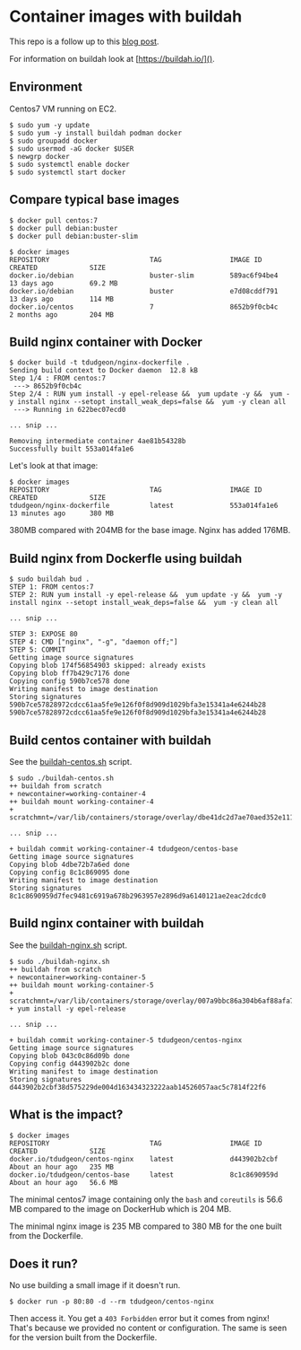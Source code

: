 # Container images with buildah

This repo is a follow up to this [blog post](https://www.informaticsmatters.com/blog/2018/05/31/smaller-containers-part-3.html).

For information on buildah look at [https://buildah.io/]().


## Environment

Centos7 VM running on EC2.

```
$ sudo yum -y update
$ sudo yum -y install buildah podman docker
$ sudo groupadd docker
$ sudo usermod -aG docker $USER
$ newgrp docker
$ sudo systemctl enable docker
$ sudo systemctl start docker
```

## Compare typical base images
```
$ docker pull centos:7
$ docker pull debian:buster
$ docker pull debian:buster-slim

$ docker images
REPOSITORY                         TAG                 IMAGE ID            CREATED             SIZE
docker.io/debian                   buster-slim         589ac6f94be4        13 days ago         69.2 MB
docker.io/debian                   buster              e7d08cddf791        13 days ago         114 MB
docker.io/centos                   7                   8652b9f0cb4c        2 months ago        204 MB
```


## Build nginx container with Docker
```
$ docker build -t tdudgeon/nginx-dockerfile .
Sending build context to Docker daemon  12.8 kB
Step 1/4 : FROM centos:7
 ---> 8652b9f0cb4c
Step 2/4 : RUN yum install -y epel-release &&  yum update -y &&  yum -y install nginx --setopt install_weak_deps=false &&  yum -y clean all
 ---> Running in 622bec07ecd0

... snip ...

Removing intermediate container 4ae81b54328b
Successfully built 553a014fa1e6
```

Let's look at that image:
```
$ docker images
REPOSITORY                         TAG                 IMAGE ID            CREATED             SIZE
tdudgeon/nginx-dockerfile          latest              553a014fa1e6        13 minutes ago      380 MB
```
380MB compared with 204MB for the base image. Nginx has added 176MB.


## Build nginx from Dockerfle using buildah
```
$ sudo buildah bud .
STEP 1: FROM centos:7
STEP 2: RUN yum install -y epel-release &&  yum update -y &&  yum -y install nginx --setopt install_weak_deps=false &&  yum -y clean all 

... snip ...

STEP 3: EXPOSE 80
STEP 4: CMD ["nginx", "-g", "daemon off;"]
STEP 5: COMMIT
Getting image source signatures
Copying blob 174f56854903 skipped: already exists
Copying blob ff7b429c7176 done
Copying config 590b7ce578 done
Writing manifest to image destination
Storing signatures
590b7ce57828972cdcc61aa5fe9e126f0f8d909d1029bfa3e15341a4e6244b28
590b7ce57828972cdcc61aa5fe9e126f0f8d909d1029bfa3e15341a4e6244b28
```

## Build centos container with buildah
See the [buildah-centos.sh]() script.
```
$ sudo ./buildah-centos.sh 
++ buildah from scratch
+ newcontainer=working-container-4
++ buildah mount working-container-4
+ scratchmnt=/var/lib/containers/storage/overlay/dbe41dc2d7ae70aed352e111ce81da747024eeccd7ae1c9cc5d270576f5b200f/merged

... snip ...

+ buildah commit working-container-4 tdudgeon/centos-base
Getting image source signatures
Copying blob 4dbe72b7a6ed done
Copying config 8c1c869095 done
Writing manifest to image destination
Storing signatures
8c1c8690959d7fec9481c6919a678b2963957e2896d9a6140121ae2eac2dcdc0
```

## Build nginx container with buildah
See the [buildah-nginx.sh]() script.
```
$ sudo ./buildah-nginx.sh 
++ buildah from scratch
+ newcontainer=working-container-5
++ buildah mount working-container-5
+ scratchmnt=/var/lib/containers/storage/overlay/007a9bbc86a304b6af88afa7cb51220a540947c6f41267c3167982b1b07085b0/merged
+ yum install -y epel-release

... snip ...

+ buildah commit working-container-5 tdudgeon/centos-nginx
Getting image source signatures
Copying blob 043c0c86d09b done
Copying config d443902b2c done
Writing manifest to image destination
Storing signatures
d443902b2cbf38d575229de004d163434323222aab14526057aac5c7814f22f6
```

## What is the impact?
```
$ docker images
REPOSITORY                         TAG                 IMAGE ID            CREATED             SIZE
docker.io/tdudgeon/centos-nginx    latest              d443902b2cbf        About an hour ago   235 MB
docker.io/tdudgeon/centos-base     latest              8c1c8690959d        About an hour ago   56.6 MB
```

The minimal centos7 image containing only the `bash` and `coreutils` is 56.6 MB compared to the image on DockerHub which is 204 MB.

The minimal nginx image is 235 MB compared to 380 MB for the one built from the Dockerfile.

## Does it run?
No use building a small image if it doesn't run.
```
$ docker run -p 80:80 -d --rm tdudgeon/centos-nginx
```

Then access it. You get a `403 Forbidden` error but it comes from nginx!
That's because we provided no content or configuration.
The same is seen for the version built from the Dockerfile.

